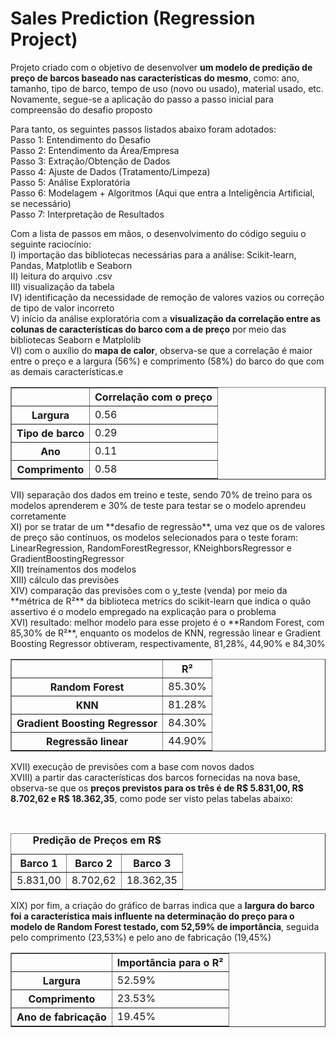 # Sales Prediction (Regression Project)

Projeto criado com o objetivo de desenvolver **um modelo de predição de preço de barcos baseado nas características do mesmo**, como: ano, tamanho, tipo de barco, tempo de uso (novo ou usado), material usado, etc. Novamente, segue-se a aplicação do passo a passo inicial para compreensão do desafio proposto <br/>

Para tanto, os seguintes passos listados abaixo foram adotados:
<br/>
Passo 1: Entendimento do Desafio<br/>
Passo 2: Entendimento da Área/Empresa<br/>
Passo 3: Extração/Obtenção de Dados<br/>
Passo 4: Ajuste de Dados (Tratamento/Limpeza)<br/>
Passo 5: Análise Exploratória<br/>
Passo 6: Modelagem + Algoritmos (Aqui que entra a Inteligência Artificial, se necessário)<br/>
Passo 7: Interpretação de Resultados<br/>

Com a lista de passos em mãos, o desenvolvimento do código seguiu o seguinte raciocínio:<br/>
I) importação das bibliotecas necessárias para a análise: Scikit-learn, Pandas, Matplotlib e Seaborn<br/>
II) leitura do arquivo .csv<br/>
III) visualização da tabela <br/>
IV) identificação da necessidade de remoção de valores vazios ou correção de tipo de valor incorreto<br/>
V) início da análise exploratória com a **visualização da correlação entre as colunas de características do barco com a de preço** por meio das bibliotecas Seaborn e Matplolib<br/>
VI) com o auxílio do **mapa de calor**, observa-se que a correlação é maior entre o preço e a largura (56%) e comprimento (58%) do barco do que com as demais características.e<br/>

<table border="1">
    <tr>
        <th>&nbsp;</th>
        <th>Correlação com o preço</th>
    </tr>
    <tr>
         <th>Largura</th>
        <td>0.56</td>
    </tr>
     <tr>
         <th>Tipo de barco</th>
        <td>0.29</td>
    </tr>
     <tr>
         <th>Ano</th>
        <td>0.11</td>
    </tr>
    <tr>
        <th>Comprimento</th>
        <td>0.58</td>
</table>
VII) separação dos dados em treino e teste, sendo 70% de treino para os modelos aprenderem e 30% de teste para testar se o modelo aprendeu corretamente<br/>
XI) por se tratar de um **desafio de regressão**, uma vez que os de valores de preço são contínuos, os modelos selecionados para o teste foram:  LinearRegression, RandomForestRegressor, KNeighborsRegressor e GradientBoostingRegressor<br/>
XII) treinamentos dos modelos<br/>
XIII) cálculo das previsões<br/>
XIV) comparação das previsões com o y_teste (venda) por meio da **métrica de R²** da biblioteca metrics do scikit-learn que indica o quão assertivo é o modelo empregado na explicação para o problema <br/>
XVI) resultado: melhor modelo para esse projeto é o **Random Forest, com 85,30% de R²**, enquanto os modelos de KNN, regressão linear e Gradient Boosting Regressor obtiveram, respectivamente, 81,28%, 44,90% e 84,30% <br/>

<table border="1">
    <tr>
        <th>&nbsp;</th>
        <th>R²</th>
    </tr>
    <tr>
        <th>Random Forest</th>
        <td>85.30%</td>
    </tr>
    <tr>
         <th>KNN</th>
        <td>81.28%</td>
    </tr>
     <tr>
         <th>Gradient Boosting Regressor</th>
        <td>84.30%</td>
    </tr>
    <tr>
        <th>Regressão linear</th>
        <td>44.90%</td>
</table>

XVII) execução de previsões com a base com novos dados<br/>
XVIII) a partir das características dos barcos fornecidas na nova base, observa-se que os **preços previstos para os três é de R$ 5.831,00, R$ 8.702,62 e R$ 18.362,35**, como pode ser visto pelas tabelas abaixo:

<br/>

<table border="1">
    <caption><b>Predição de Preços em R$</b></caption>
    <tr>
        <th>Barco 1</th>
        <th>Barco 2</th>
        <th>Barco 3</th>
    </tr>
    <tr>
        <td>5.831,00</td>
        <td>8.702,62</td>
        <td>18.362,35</td>
    </tr>
</table>

XIX) por fim, a criação do gráfico de barras indica que a **largura do barco foi a característica mais influente na determinação do preço para o modelo de Random Forest testado, com 52,59% de importância**, seguida pelo comprimento (23,53%) e pelo ano de fabricação (19,45%) <br/>
 <table border="1">
    <tr>
        <th>&nbsp;</th>
        <th>Importância para o R²</th>
    </tr>
    <tr>
        <th>Largura</th>
        <td>52.59%</td>
    </tr>
    <tr>
         <th>Comprimento</th>
        <td>23.53%</td>
    </tr>
    <tr>
        <th>Ano de fabricação</th>
        <td>19.45%</td>
</table>
